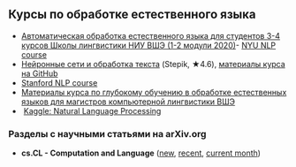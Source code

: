 ## Курсы по обработке естественного языка
- [Автоматическая обработка естественного языка для студентов 3-4 курсов Школы лингвистики НИУ ВШЭ (1-2 модули 2020)](https://github.com/named-entity/hse-nlp)- [NYU NLP course](http://www.cs.nyu.edu/courses/spring12/CSCI-GA.2590-001/)  
- [Нейронные сети и обработка текста](https://stepik.org/course/54098)  (Stepik, ★4.6), [материалы курса на GitHub](https://github.com/Samsung-IT-Academy/stepik-dl-nlp)
- [Stanford NLP course](https://www.youtube.com/playlist?list=PLoROMvodv4rOhcuXMZkNm7j3fVwBBY42z)
- [Материалы курса по глубокому обучению в обработке естественных языков для магистров компьютерной лингвистики ВШЭ](https://github.com/BobaZooba/HSE-Deep-Learning-in-NLP-Course)
-  [Kaggle: Natural Language Processing](https://www.kaggle.com/learn/natural-language-processing)

### Разделы с научными статьями на arXiv.org
- **cs.CL - Computation and Language** ([new](https://arxiv.org/list/cs.CL/new), [recent](https://arxiv.org/list/cs.CL/recent), [current month](https://arxiv.org/list/cs.CL/current))

